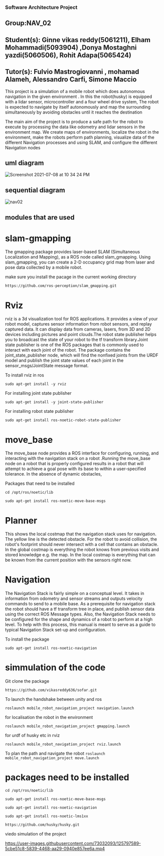 ### Software Architecture Project

## Group:NAV_02

## Student(s): Ginne vikas reddy(5061211), Elham Mohammadi(5093904) ,Donya Mostaghni yazdi(5060506), Rohit Adapa(5065424)

## Tutor(s): Fulvio Mastrogiovanni , mohamad Alameh, Alessandro Carfi, Simone Maccio


This project is a simulation of a mobile robot which does autonomous navigation in the given environment . In this the robot(husky) is equipped with a lidar sensor, microcontroller and a four wheel drive system, The robot is expected to navigate by itself autonomously and map the surrounding simultaneously by avoiding obstacles until it reaches the destination

The main aim of the project is to produce a safe path for the robot to execute by processing the data like odometry and lidar sensors in the environment map. We create maps of environments, localize the robot in the environment, make the robots perform path planning, visualize data of the different Navigation processes and using SLAM, and configure the different Navigation nodes


## uml diagram
![Screenshot 2021-07-08 at 10 34 24 PM](https://user-images.githubusercontent.com/73032093/125801199-624b265c-c95a-44f2-a92e-4b0542e43d4f.png)

## sequential diagram
![nav02](https://user-images.githubusercontent.com/73032093/125801295-7bc6ac2b-77be-4b72-987f-ccc2ca98ab00.jpeg)

## modules that are used

# slam-gmapping

The gmapping package provides laser-based SLAM (Simultaneous Localization and Mapping), as a ROS node called slam_gmapping. Using slam_gmapping, you can create a 2-D occupancy grid map from laser and pose data collected by a mobile robot.

make sure you install the pacage in the current working directory 

`https://github.com/ros-perception/slam_gmapping.git`

# Rviz

rviz is a 3d visualization tool for ROS applications. It provides a view of your robot model, captures sensor information from robot sensors, and replay captured data. It can display data from cameras, lasers, from 3D and 2D devices including pictures and point clouds.The robot state publisher helps you to broadcast the state of your robot to the tf transform library.Joint state publisher is one of the ROS packages that is commonly used to interact with each joint of the robot. The package contains the joint_state_publisher node, which will find the nonfixed joints from the URDF model and publish the joint state values of each joint in the sensor_msgs/JointState message format.

To install rviz in ros 

`sudo apt-get install -y rviz`

For installing joint state publisher

`sudo apt-get install -y joint-state-publisher`

For installing robot state publisher

`sudo apt-get install ros-noetic-robot-state-publisher`

# move_base
The move_base node provides a ROS interface for configuring, running, and interacting with the navigation stack on a robot .Running the move_base node on a robot that is properly configured results in a robot that will attempt to achieve a goal pose with its base to within a user-specified tolerance. In the absence of dynamic obstacles,

Packages that need to be installed

`cd /opt/ros/noetic/lib`

`sudo apt-get install ros-noetic-move-base-msgs`

# Planner

This shows the local costmap that the navigation stack uses for navigation. The yellow line is the detected obstacle. For the robot to avoid collision, the robot's footprint should never intersect with a cell that contains an obstacle.
In the global costmap is everything the robot knows from previous visits and stored knowledge e.g. the map. In the local costmap is everything that can be known from the current position with the sensors right now. 

# Navigation

The Navigation Stack is fairly simple on a conceptual level. It takes in information from odometry and sensor streams and outputs velocity commands to send to a mobile base. As a prerequisite for navigation stack the robot should have a tf transform tree in place, and publish sensor data using the correct ROS Message types. Also, the Navigation Stack needs to be configured for the shape and dynamics of a robot to perform at a high level. To help with this process, this manual is meant to serve as a guide to typical Navigation Stack set-up and configuration.


To install the package

`sudo apt-get install ros-noetic-navigation`



# simmulation of the code

Git clone the package

`https://github.com/vikasreddy636/sofar.git`

To launch the handshake between unity and ros

`roslaunch mobile_robot_navigation_project navigation.launch`

for localisation the robot in the environment

`roslaunch mobile_robot_navigation_project gmapping.launch`

for urdf of husky etc in rviz

`roslaunch mobile_robot_navigation_project rviz.launch`

To plan the path and navigate the robot 
`roslaunch mobile_robot_navigation_project move.launch`


# packages need to be installed

`cd /opt/ros/noetic/lib `


`sudo apt-get install ros-noetic-move-base-msgs`


`sudo apt-get install ros-noetic-navigation`

`sudo apt-get install ros-noetic-lms1xx`

`https://github.com/husky/husky.git`




viedo simulation of the project

https://user-images.githubusercontent.com/73032093/125797589-5cbe51c8-5839-4468-aa29-0940e857ee6a.mp4



